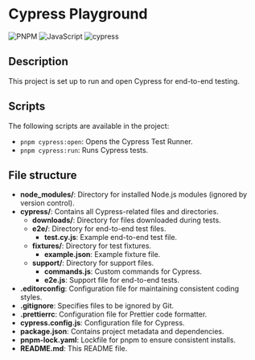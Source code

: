 # Cypress Playground

![PNPM](https://img.shields.io/badge/pnpm-%234a4a4a.svg?style=for-the-badge&logo=pnpm&logoColor=f69220)
![JavaScript](https://img.shields.io/badge/javascript-%23323330.svg?style=for-the-badge&logo=javascript&logoColor=%23F7DF1E)
![cypress](https://img.shields.io/badge/-cypress-%23E5E5E5?style=for-the-badge&logo=cypress&logoColor=058a5e)

## Description

This project is set up to run and open Cypress for end-to-end testing.

## Scripts

The following scripts are available in the project:

-   `pnpm cypress:open`: Opens the Cypress Test Runner.
-   `pnpm cypress:run`: Runs Cypress tests.

## File structure

-   **node_modules/**: Directory for installed Node.js modules (ignored by version control).
-   **cypress/**: Contains all Cypress-related files and directories.
    -   **downloads/**: Directory for files downloaded during tests.
    -   **e2e/**: Directory for end-to-end test files.
        -   **test.cy.js**: Example end-to-end test file.
    -   **fixtures/**: Directory for test fixtures.
        -   **example.json**: Example fixture file.
    -   **support/**: Directory for support files.
        -   **commands.js**: Custom commands for Cypress.
        -   **e2e.js**: Support file for end-to-end tests.
-   **.editorconfig**: Configuration file for maintaining consistent coding styles.
-   **.gitignore**: Specifies files to be ignored by Git.
-   **.prettierrc**: Configuration file for Prettier code formatter.
-   **cypress.config.js**: Configuration file for Cypress.
-   **package.json**: Contains project metadata and dependencies.
-   **pnpm-lock.yaml**: Lockfile for pnpm to ensure consistent installs.
-   **README.md**: This README file.
